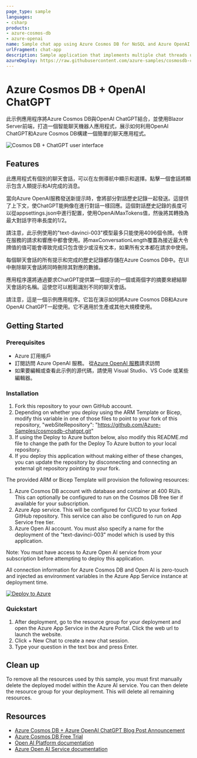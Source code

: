 ```yaml
---
page_type: sample
languages:
- csharp
products:
- azure-cosmos-db
- azure-openai
name: Sample chat app using Azure Cosmos DB for NoSQL and Azure OpenAI
urlFragment: chat-app
description: Sample application that implements multiple chat threads using the Azure OpenAI "text-davinci-003" model and Azure Cosmos DB for NoSQL for storage.
azureDeploy: https://raw.githubusercontent.com/azure-samples/cosmosdb-chatgpt/main/azuredeploy.json
---
```


# Azure Cosmos DB + OpenAI ChatGPT

此示例應用程序將Azure Cosmos DB與OpenAI ChatGPT結合，並使用Blazor Server前端，打造一個智能聊天機器人應用程式，展示如何利用OpenAI ChatGPT和Azure Cosmos DB構建一個簡單的聊天應用程式。

![Cosmos DB + ChatGPT user interface](screenshot.png)

## Features

此應用程式有個別的聊天會話，可以在左側導航中顯示和選擇。點擊一個會話將顯示包含人類提示和AI完成的消息。

當向Azure OpenAI服務發送新提示時，會將部分對話歷史記錄一起發送。這提供了上下文，使ChatGPT能夠像在進行對話一樣回應。這個對話歷史記錄的長度可以從appsettings.json中進行配置，使用OpenAiMaxTokens值，然後將其轉換為最大對話字符串長度的1/2。

請注意，此示例使用的"text-davinci-003"模型最多只能使用4096個令牌。令牌在服務的請求和響應中都會使用。將maxConversationLength覆蓋為接近最大令牌值的值可能會導致完成只包含很少或沒有文本，如果所有文本都在請求中使用。

每個聊天會話的所有提示和完成的歷史記錄都存儲在Azure Cosmos DB中。在UI中刪除聊天會話將同時刪除其對應的數據。

應用程序還將通過要求ChatGPT提供第一個提示的一個或兩個字的摘要來總結聊天會話的名稱。這使您可以輕鬆識別不同的聊天會話。

請注意，這是一個示例應用程序。它旨在演示如何將Azure Cosmos DB和Azure OpenAI ChatGPT一起使用。它不適用於生產或其他大規模使用。


## Getting Started

### Prerequisites

- Azure 訂用帳戶
- 訂閱訪問 Azure OpenAI 服務。 從[Azure OpenAI 服務](https://customervoice.microsoft.com/Pages/ResponsePage.aspx?id=v4j5cvGGr0GRqy180BHbR7en2Ais5pxKtso_Pz4b1_xUOFA5Qk1UWDRBMjg0WFhPMkIzTzhKQ1dWNyQlQCN0PWcu)請求訪問
- 如果要編輯或查看此示例的源代碼，請使用 Visual Studio、VS Code 或某些編輯器。


### Installation

1. Fork this repository to your own GitHub account.
1. Depending on whether you deploy using the ARM Template or Bicep, modify this variable in one of those files to point to your fork of this repository, "webSiteRepository": "https://github.com/Azure-Samples/cosmosdb-chatgpt.git" 
1. If using the Deploy to Azure button below, also modify this README.md file to change the path for the Deploy To Azure button to your local repository.
1. If you deploy this application without making either of these changes, you can update the repository by disconnecting and connecting an external git repository pointing to your fork.


The provided ARM or Bicep Template will provision the following resources:
1. Azure Cosmos DB account with database and container at 400 RU/s. This can optionally be configured to run on the Cosmos DB free tier if available for your subscription.
1. Azure App service. This will be configured for CI/CD to your forked GitHub repository. This service can also be configured to run on App Service free tier.
1. Azure Open AI account. You must also specify a name for the deployment of the "text-davinci-003" model which is used by this application.

Note: You must have access to Azure Open AI service from your subscription before attempting to deploy this application.

All connection information for Azure Cosmos DB and Open AI is zero-touch and injected as environment variables in the Azure App Service instance at deployment time. 

[![Deploy to Azure](https://aka.ms/deploytoazurebutton)](https://portal.azure.com/#create/Microsoft.Template/uri/https%3A%2F%2Fraw.githubusercontent.com%2FAzure-Samples%2Fcosmosdb-chatgpt%2Fmain%2Fazuredeploy.json)


### Quickstart

1. After deployment, go to the resource group for your deployment and open the Azure App Service in the Azure Portal. Click the web url to launch the website.
1. Click + New Chat to create a new chat session.
1. Type your question in the text box and press Enter.


## Clean up

To remove all the resources used by this sample, you must first manually delete the deployed model within the Azure AI service. You can then delete the resource group for your deployment. This will delete all remaining resources.

## Resources

- [Azure Cosmos DB + Azure OpenAI ChatGPT Blog Post Announcement](https://devblogs.microsoft.com/cosmosdb/)
- [Azure Cosmos DB Free Trial](https://aka.ms/TryCosmos)
- [Open AI Platform documentation](https://platform.openai.com/docs/introduction/overview)
- [Azure Open AI Service documentation](https://learn.microsoft.com/azure/cognitive-services/openai/)
